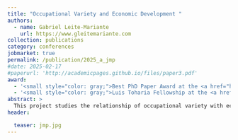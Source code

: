 ```yaml
---
title: "Occupational Variety and Economic Development "
authors:
  - name: Gabriel Leite-Mariante
    url: https://www.gleitemariante.com
collection: publications
category: conferences
jobmarket: true
permalink: /publication/2025_a_jmp
#date: 2025-02-17
#paperurl: 'http://academicpages.github.io/files/paper3.pdf'
award:
  - '<small style="color: gray;">Best PhD Paper Award at the <a href="https://pej2025.com/" target="_blank" style="color: gray;">18th Annual Meeting of the Portuguese Economic Journal (PEJ) - 2025 </a></small>'
  - '<small style="color: gray;">Luis Toharia Fellowship at the <a href="https://aeet.eu/becas-luis-toharia-2025/" target="_blank" style="color: gray;">17th Labor Economics Conference, Spanish Association of Labor Economics (AEET) - 2025 </a></small>'
abstract: >
  This project studies the relationship of occupational variety with economic growth. Using various data sources, we document a robust empirical pattern linking the two variables across countries, over time and within a large emerging economy: Brazil. Workers in the poorest places typically chose between a handful of job types while rich economies offer a large variety of specialised occupations. This appears to be an under-appreciated aspect of structural transformation. In ongoing theoretical and empirical work, we try to explain the mechanisms underlying this pattern. We aim to answer two questions. How do new occupations emerge as economies grow? And can an increase in occupational variety itself lead to further productivity gains? Focusing for now on the second question, a preliminary model shows how occupations can allow horizontally heterogenous workers to exploit comparative advantage across tasks. More occupations allow a better match between workers' task-specific productivity and the tasks provided by the occupation which they chose, thus increasing labour productivity.  
header:

  teaser: jmp.jpg
---
```

